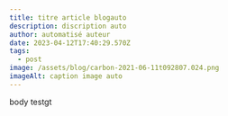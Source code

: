 ```yaml
---
title: titre article blogauto
description: discription auto
author: automatisé auteur
date: 2023-04-12T17:40:29.570Z
tags:
  - post
image: /assets/blog/carbon-2021-06-11t092807.024.png
imageAlt: caption image auto
---
```

b﻿ody testgt